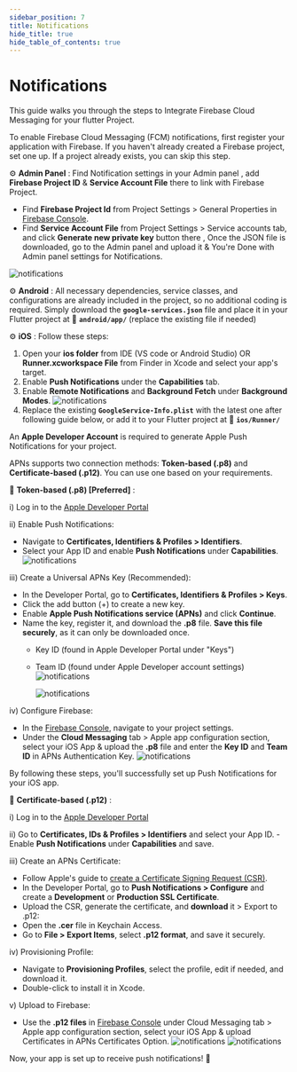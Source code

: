 ```yaml
---
sidebar_position: 7
title: Notifications
hide_title: true
hide_table_of_contents: true
---
```


# Notifications

This guide walks you through the steps to Integrate Firebase Cloud Messaging  for your flutter Project. 

To enable Firebase Cloud Messaging (FCM) notifications, first register your application with Firebase. If you haven't already created a Firebase project, set one up. If a project already exists, you can skip this step.  

⚙️ **Admin Panel** : Find Notification settings in your Admin panel , add **Firebase Project ID** & **Service Account File** there to link with Firebase Project.

-  Find **Firebase Project Id** from Project Settings > General Properties in [Firebase Console](https://console.firebase.google.com/).
-  Find **Service Account File** from Project Settings > Service accounts tab, and click **Generate new private key** button there , Once the JSON file is downloaded, go to the Admin panel and upload it & You're Done with Admin panel settings for Notifications.

![notifications](../../static/img/notifications/notifications-firebase.png) 

⚙️ **Android** : All necessary dependencies, service classes, and configurations are already included in the project, so no additional coding is required. Simply download the **`google-services.json`** file and place it in your Flutter project at 📂 **`android/app/`** (replace the existing file if needed)

⚙️ **iOS** : Follow these steps: 

1. Open your **ios folder** from IDE (VS code or Android Studio) OR **Runner.xcworkspace File** from Finder in Xcode and select your app's target.  
2. Enable **Push Notifications** under the **Capabilities** tab.  
3. Enable **Remote Notifications** and **Background Fetch** under **Background Modes**.
![notifications](../../static/img/notifications/notifications-xcode-capabilities.png) 
4. Replace the existing **`GoogleService-Info.plist`** with the latest one after following guide below, or add it to your Flutter project at 📂 **`ios/Runner/`**



An **Apple Developer Account** is required to generate Apple Push Notifications for your project.

APNs supports two connection methods: **Token-based (.p8)** and **Certificate-based (.p12)**. You can use one based on your requirements.

🔹 **Token-based (.p8) [Preferred]** :

i) Log in to the [Apple Developer Portal](https://developer.apple.com/account/)  

ii) Enable Push Notifications:
   - Navigate to **Certificates, Identifiers & Profiles > Identifiers**.
   - Select your App ID and enable **Push Notifications** under **Capabilities**.   
      ![notifications](../../static/img/notifications/notifications-apn.png)

iii) Create a Universal APNs Key (Recommended):
   - In the Developer Portal, go to **Certificates, Identifiers & Profiles > Keys**.
   - Click the add button (+) to create a new key.
   - Enable **Apple Push Notifications service (APNs)** and click **Continue**.
   - Name the key, register it, and download the **.p8** file. **Save this file securely**, as it can only be downloaded once.
        - Key ID (found in Apple Developer Portal under "Keys")
        - Team ID (found under Apple Developer account settings)
    ![notifications](../../static/img/notifications/notifications-apn-3.png)

		    ![notifications](../../static/img/notifications/notifications-apn-4.png)

iv) Configure Firebase:
   - In the [Firebase Console](https://console.firebase.google.com/), navigate to your project settings.
   - Under the **Cloud Messaging** tab > Apple app configuration section, select your iOS App & upload the **.p8** file and enter the **Key ID** and **Team ID** in APNs Authentication Key.
    ![notifications](../../static/img/notifications/notifications-firebase-p8.png)

By following these steps, you'll successfully set up Push Notifications for your iOS app. 



🔹 **Certificate-based (.p12)** :

i) Log in to the [Apple Developer Portal](https://developer.apple.com/account/)

ii) Go to **Certificates, IDs & Profiles > Identifiers** and select your App ID.
  	 - Enable **Push Notifications** under **Capabilities** and save.  

iii) Create an APNs Certificate:
   - Follow Apple's guide to [create a Certificate Signing Request (CSR)](https://developer.apple.com/help/account/certificates/create-a-certificate-signing-request/).  
   - In the Developer Portal, go to **Push Notifications > Configure** and create a **Development** or **Production SSL Certificate**.  
   - Upload the CSR, generate the certificate, and **download** it > Export to .p12:
   - Open the **.cer** file in Keychain Access.  
   - Go to **File > Export Items**, select **.p12 format**, and save it securely.  

iv) Provisioning Profile:
   - Navigate to **Provisioning Profiles**, select the profile, edit if needed, and download it.  
   - Double-click to install it in Xcode.  

v) Upload to Firebase:
   - Use the **.p12 files** in [Firebase Console](https://console.firebase.google.com/) under Cloud Messaging tab > Apple app configuration section, select your iOS App & upload Certificates in APNs Certificates Option.
   ![notifications](../../static/img/notifications/notifications-firebase-p12-1.png)
   ![notifications](../../static/img/notifications/notifications-firebase-p12-2.png)


Now, your app is set up to receive push notifications! 🚀
